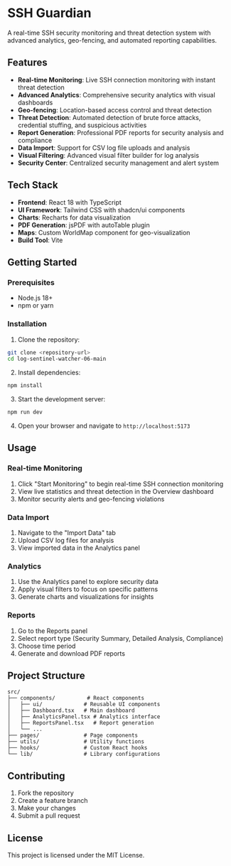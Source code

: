 # SSH Guardian

A real-time SSH security monitoring and threat detection system with advanced analytics, geo-fencing, and automated reporting capabilities.

## Features

- **Real-time Monitoring**: Live SSH connection monitoring with instant threat detection
- **Advanced Analytics**: Comprehensive security analytics with visual dashboards
- **Geo-fencing**: Location-based access control and threat detection
- **Threat Detection**: Automated detection of brute force attacks, credential stuffing, and suspicious activities
- **Report Generation**: Professional PDF reports for security analysis and compliance
- **Data Import**: Support for CSV log file uploads and analysis
- **Visual Filtering**: Advanced visual filter builder for log analysis
- **Security Center**: Centralized security management and alert system

## Tech Stack

- **Frontend**: React 18 with TypeScript
- **UI Framework**: Tailwind CSS with shadcn/ui components
- **Charts**: Recharts for data visualization
- **PDF Generation**: jsPDF with autoTable plugin
- **Maps**: Custom WorldMap component for geo-visualization
- **Build Tool**: Vite

## Getting Started

### Prerequisites

- Node.js 18+ 
- npm or yarn

### Installation

1. Clone the repository:
```bash
git clone <repository-url>
cd log-sentinel-watcher-06-main
```

2. Install dependencies:
```bash
npm install
```

3. Start the development server:
```bash
npm run dev
```

4. Open your browser and navigate to `http://localhost:5173`

## Usage

### Real-time Monitoring

1. Click "Start Monitoring" to begin real-time SSH connection monitoring
2. View live statistics and threat detection in the Overview dashboard
3. Monitor security alerts and geo-fencing violations

### Data Import

1. Navigate to the "Import Data" tab
2. Upload CSV log files for analysis
3. View imported data in the Analytics panel

### Analytics

1. Use the Analytics panel to explore security data
2. Apply visual filters to focus on specific patterns
3. Generate charts and visualizations for insights

### Reports

1. Go to the Reports panel
2. Select report type (Security Summary, Detailed Analysis, Compliance)
3. Choose time period
4. Generate and download PDF reports

## Project Structure

```
src/
├── components/          # React components
│   ├── ui/             # Reusable UI components
│   ├── Dashboard.tsx   # Main dashboard
│   ├── AnalyticsPanel.tsx # Analytics interface
│   ├── ReportsPanel.tsx   # Report generation
│   └── ...
├── pages/              # Page components
├── utils/              # Utility functions
├── hooks/              # Custom React hooks
└── lib/                # Library configurations
```

## Contributing

1. Fork the repository
2. Create a feature branch
3. Make your changes
4. Submit a pull request

## License

This project is licensed under the MIT License.
